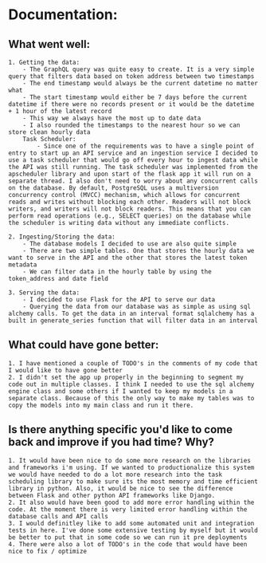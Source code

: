 # Documentation:

## What went well:

    1. Getting the data:
        - The GraphQL query was quite easy to create. It is a very simple query that filters data based on token address between two timestamps
        - The end timestamp would always be the current datetime no matter what
        - The start timestamp would either be 7 days before the current datetime if there were no records present or it would be the datetime + 1 hour of the latest record
        - This way we always have the most up to date data
        - I also rounded the timestamps to the nearest hour so we can store clean hourly data
        Task Scheduler:
            - Since one of the requirements was to have a single point of entry to start up an API service and an ingestion service I decided to use a task scheduler that would go off every hour to ingest data while the API was still running. The task scheduler was implemented from the apscheduler library and upon start of the flask app it will run on a separate thread. I also don't need to worry about any concurrent calls on the database. By default, PostgreSQL uses a multiversion concurrency control (MVCC) mechanism, which allows for concurrent reads and writes without blocking each other. Readers will not block writers, and writers will not block readers. This means that you can perform read operations (e.g., SELECT queries) on the database while the scheduler is writing data without any immediate conflicts.
    
    2. Ingesting/Storing the data:
        - The database models I decided to use are also quite simple
        - There are two simple tables. One that stores the hourly data we want to serve in the API and the other that stores the latest token metadata
        - We can filter data in the hourly table by using the token_address and date field

    3. Serving the data:
        - I decided to use Flask for the API to serve our data
        - Querying the data from our database was as simple as using sql alchemy calls. To get the data in an interval format sqlalchemy has a built in generate_series function that will filter data in an interval

## What could have gone better:
    1. I have mentioned a couple of TODO's in the comments of my code that I would like to have gone better
    2. I didn't set the app up properly in the beginning to segment my code out in multiple classes. I think I needed to use the sql alchemy engine class and some others if I wanted to keep my models in a separate class. Because of this the only way to make my tables was to copy the models into my main class and run it there.

## Is there anything specific you'd like to come back and improve if you had time? Why?
    1. It would have been nice to do some more research on the libraries and frameworks i'm using. If we wanted to productionalize this system we would have needed to do a lot more research into the task scheduling library to make sure its the most memory and time efficient library in python. Also, it would be nice to see the difference between Flask and other python API frameworks like Django. 
    2. It also would have been good to add more error handling within the code. At the moment there is very limited error handling within the database calls and API calls
    3. I would definitley like to add some automated unit and integration tests in here. I've done some extensive testing by myself but it would be better to put that in some code so we can run it pre deployments
    4. There were also a lot of TODO's in the code that would have been nice to fix / optimize
